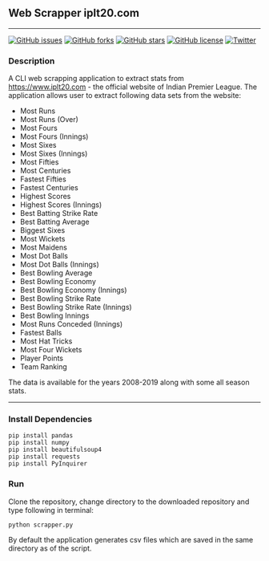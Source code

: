 ## Web Scrapper iplt20.com
___
[![GitHub issues](https://img.shields.io/github/issues/dev-SB/iplt20-scrapper)](https://github.com/dev-SB/iplt20-scrapper/issues) [![GitHub forks](https://img.shields.io/github/forks/dev-SB/iplt20-scrapper)](https://github.com/dev-SB/iplt20-scrapper/network)  [![GitHub stars](https://img.shields.io/github/stars/dev-SB/iplt20-scrapper)](https://github.com/dev-SB/iplt20-scrapper/stargazers) [![GitHub license](https://img.shields.io/github/license/dev-SB/iplt20-scrapper)](https://github.com/dev-SB/iplt20-scrapper/blob/master/LICENSE)  [![Twitter](https://img.shields.io/twitter/url/https/github.com/dev-SB/iplt20-scrapper?style=social)](https://twitter.com/intent/tweet?text=Wow:&url=https%3A%2F%2Fgithub.com%2Fdev-SB%2Fiplt20-scrapper)

### Description
A CLI web scrapping application to extract stats from https://www.iplt20.com - the official website of Indian 
Premier League.
The application allows user to extract following data sets from the website:
* Most Runs
* Most Runs (Over)
* Most Fours
* Most Fours (Innings)
* Most Sixes
* Most Sixes (Innings)
* Most Fifties
* Most Centuries
* Fastest Fifties
* Fastest Centuries
* Highest Scores
* Highest Scores (Innings)
* Best Batting Strike Rate
* Best Batting Average
* Biggest Sixes
* Most Wickets
* Most Maidens
* Most Dot Balls
* Most Dot Balls (Innings)
* Best Bowling Average
* Best Bowling Economy
* Best Bowling Economy (Innings)
* Best Bowling Strike Rate
* Best Bowling Strike Rate (Innings)
* Best Bowling Innings
* Most Runs Conceded (Innings)
* Fastest Balls
* Most Hat Tricks
* Most Four Wickets
* Player Points
* Team Ranking

The data is available for the years 2008-2019 along with some all season stats.
___
### Install Dependencies
```
pip install pandas
pip install numpy
pip install beautifulsoup4
pip install requests
pip install PyInquirer
```

### Run
Clone the repository, change directory to the downloaded repository and type following in terminal:
```
python scrapper.py
```
By default the application generates csv files which are saved in the same directory as of the script.
